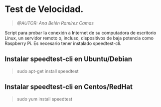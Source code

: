 # Test de Velocidad.
>*@AUTOR: Ana Belén Ramírez Camas*

Script para probar la conexión a Internet de su computadora de escritorio Linux, un servidor remoto o, incluso, dispositivos de baja potencia como Raspberry Pi. 
Es necesario tener instalado speedtest-cli.



## Instalar speedtest-cli en Ubuntu/Debian

>sudo apt-get install speedtest

## Instalar speedtest-cli en Centos/RedHat

>sudo yum install speedtest
